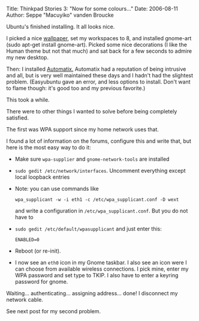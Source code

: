 Title: Thinkpad Stories 3: "Now for some colours..."
Date: 2006-08-11
Author: Seppe "Macuyiko" vanden Broucke

Ubuntu's finished installing. It all looks nice.

I picked a nice [wallpaper,](http://interfacelift.com/wallpaper/index.php) set my workspaces to 8, and installed gnome-art (sudo apt-get install gnome-art). Picked some nice decorations (I like the Human theme but not that much) and sat back for a few seconds to admire my new desktop.

Then: I installed [Automatix.](http://www.getautomatix.com/) Automatix had a reputation of being intrusive and all, but is very well maintained these days and I hadn't had the slightest problem. (Easyubuntu gave an error, and less options to install. Don't want to flame though: it's good too and my previous favorite.)

This took a while.

There were to other things I wanted to solve before being completely satisfied.

The first was WPA support since my home network uses that.

I found a lot of information on the forums, configure this and write that, but here is the most easy way to do it:

  - Make sure `wpa-supplier` and `gnome-network-tools` are installed
  - `sudo gedit /etc/network/interfaces`. Uncomment everything except local loopback entries
  - Note: you can use commands like

    `wpa_supplicant -w -i eth1 -c /etc/wpa_supplicant.conf -D wext`

    and write a configuration in `/etc/wpa_supplicant.conf`. But you do not have to

  - `sudo gedit /etc/default/wpasupplicant` and just enter this:

    `ENABLED=0`

  - Reboot (or re-init).

  - I now see an `eth0` icon in my Gnome taskbar. I also see an icon were I can choose from available wireless connections. I pick mine, enter my WPA password and set type to TKIP. I also have to enter a keyring password for gnome.

Waiting... authenticating... assigning address... done! I disconnect my network cable.

See next post for my second problem.
